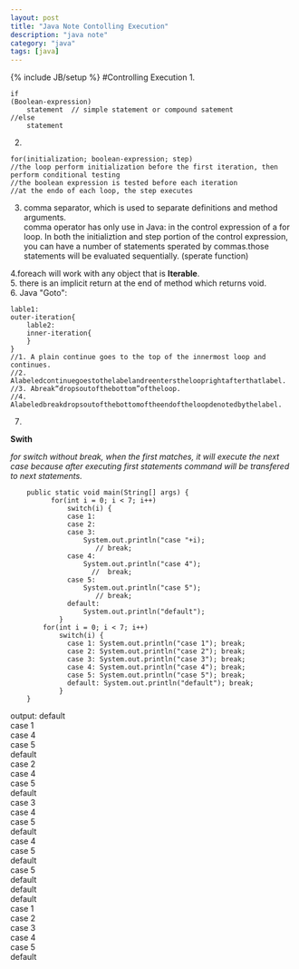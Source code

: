 ```yaml
---
layout: post
title: "Java Note Contolling Execution"
description: "java note"
category: "java"
tags: [java]
---
```

{% include JB/setup %}
#Controlling Execution
1.
```
if
(Boolean-expression)
	statement  // simple statement or compound satement
//else
	statement	
```

2.
```
for(initialization; boolean-expression; step)
//the loop perform initialization before the first iteration, then perform conditional testing
//the boolean expression is tested before each iteration
//at the endo of each loop, the step executes
```

3. comma separator, which is used to separate definitions and method arguments.  
comma operator has only use in Java: in the control expression of a for loop. In both the initializtion and step portion of the control expression, you can have a number of statements sperated by commas.those statements will be evaluated sequentially. (sperate function)

4.foreach will work with any object that is **Iterable**.  
5. there is an implicit return at the end of method which returns void.  
6. Java "Goto": 

```
lable1:
outer-iteration{
	lable2:
	inner-iteration{
	}
}
//1. A plain continue goes to the top of the innermost loop and continues.//2. Alabeledcontinuegoestothelabelandreentersthelooprightafterthatlabel.//3. Abreak“dropsoutofthebottom”oftheloop.//4. Alabeledbreakdropsoutofthebottomoftheendoftheloopdenotedbythelabel.
```	
7.
**Swith**

*for switch without break, when the first matches, it will execute the next case
because after executing first statements command will be transfered to next statements.*

```
    public static void main(String[] args) {
    	  for(int i = 0; i < 7; i++)
    		  switch(i) {
              case 1: 
              case 2: 
              case 3: 
            	  System.out.println("case "+i);
                     // break;
              case 4: 
            	  System.out.println("case 4");
                    //  break;
              case 5: 
            	  System.out.println("case 5");
                     // break;
              default: 
            	  System.out.println("default");
            }
    	for(int i = 0; i < 7; i++)
            switch(i) {
              case 1: System.out.println("case 1"); break;
              case 2: System.out.println("case 2"); break;
              case 3: System.out.println("case 3"); break;
              case 4: System.out.println("case 4"); break;
              case 5: System.out.println("case 5"); break;
              default: System.out.println("default"); break;
            } 
    }
```
output:
default  
case 1  
case 4  
case 5  
default  
case 2  
case 4  
case 5  
default  
case 3  
case 4  
case 5  
default  
case 4  
case 5  
default  
case 5  
default  
default  
default  
case 1  
case 2  
case 3  
case 4  
case 5  
default  

